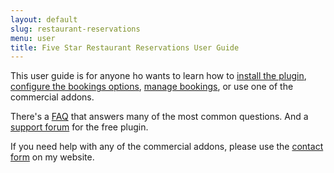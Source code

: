 ```yaml
---
layout: default
slug: restaurant-reservations
menu: user
title: Five Star Restaurant Reservations User Guide
---
```

This user guide is for anyone ho wants to learn how to [install the plugin](getting-started/install), [configure the bookings options](config), [manage bookings](manage), or use one of the commercial addons.

There's a [FAQ](faq) that answers many of the most common questions. And a [support forum](http://wordpress.org/support/plugin/restaurant-reservations) for the free plugin.

If you need help with any of the commercial addons, please use the [contact form](https://www.fivestarplugins.com/support-center/) on my website.

